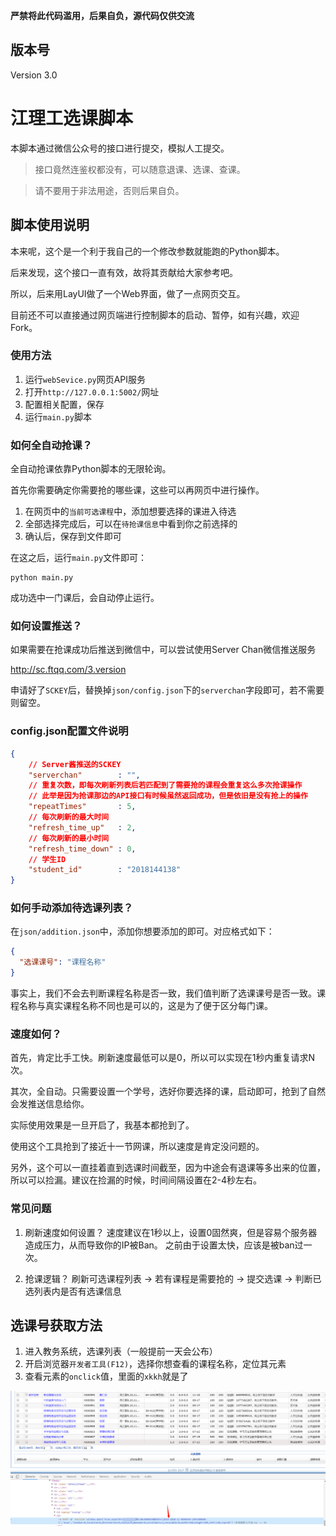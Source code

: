 **严禁将此代码滥用，后果自负，源代码仅供交流**
## 版本号
Version 3.0

# 江理工选课脚本
本脚本通过微信公众号的接口进行提交，模拟人工提交。

> 接口竟然连鉴权都没有，可以随意退课、选课、查课。

> 请不要用于非法用途，否则后果自负。

## 脚本使用说明
本来呢，这个是一个利于我自己的一个修改参数就能跑的Python脚本。

后来发现，这个接口一直有效，故将其贡献给大家参考吧。

所以，后来用LayUI做了一个Web界面，做了一点网页交互。

目前还不可以直接通过网页端进行控制脚本的启动、暂停，如有兴趣，欢迎Fork。

### 使用方法
1. 运行`webSevice.py`网页API服务
2. 打开`http://127.0.0.1:5002/`网址
3. 配置相关配置，保存
4. 运行`main.py`脚本

### 如何全自动抢课？
全自动抢课依靠Python脚本的无限轮询。

首先你需要确定你需要抢的哪些课，这些可以再网页中进行操作。

1. 在网页中的`当前可选课程`中，添加想要选择的课进入待选
2. 全部选择完成后，可以在`待抢课信息`中看到你之前选择的
3. 确认后，保存到文件即可

在这之后，运行`main.py`文件即可：
```
python main.py
```
成功选中一门课后，会自动停止运行。

### 如何设置推送？
如果需要在抢课成功后推送到微信中，可以尝试使用Server Chan微信推送服务

http://sc.ftqq.com/3.version

申请好了`SCKEY`后，替换掉`json/config.json`下的`serverchan`字段即可，若不需要则留空。

### config.json配置文件说明
```json
{
    // Server酱推送的SCKEY
    "serverchan"        : "",
    // 重复次数，即每次刷新列表后若匹配到了需要抢的课程会重复这么多次抢课操作
    // 此举是因为抢课那边的API接口有时候虽然返回成功，但是依旧是没有抢上的操作
    "repeatTimes"       : 5,
    // 每次刷新的最大时间
    "refresh_time_up"   : 2,
    // 每次刷新的最小时间
    "refresh_time_down" : 0,
    // 学生ID
    "student_id"        : "2018144138"
}
```

### 如何手动添加待选课列表？
在`json/addition.json`中，添加你想要添加的即可。对应格式如下：
```json
{
  "选课课号": "课程名称"
}
```
事实上，我们不会去判断课程名称是否一致，我们值判断了选课课号是否一致。课程名称与真实课程名称不同也是可以的，这是为了便于区分每门课。


### 速度如何？
首先，肯定比手工快。刷新速度最低可以是0，所以可以实现在1秒内重复请求N次。

其次，全自动。只需要设置一个学号，选好你要选择的课，启动即可，抢到了自然会发推送信息给你。

实际使用效果是一旦开启了，我基本都抢到了。

使用这个工具抢到了接近十一节网课，所以速度是肯定没问题的。

另外，这个可以一直挂着直到选课时间截至，因为中途会有退课等多出来的位置，所以可以捡漏。建议在捡漏的时候，时间间隔设置在2-4秒左右。

### 常见问题
1. 刷新速度如何设置？
速度建议在1秒以上，设置0固然爽，但是容易个服务器造成压力，从而导致你的IP被Ban。
之前由于设置太快，应该是被ban过一次。

2. 抢课逻辑？
刷新可选课程列表 -> 若有课程是需要抢的 -> 提交选课 -> 判断已选列表内是否有选课信息


## 选课号获取方法

1. 进入教务系统，选课列表（一般提前一天会公布）
2. 开启浏览器`开发者工具(F12)`，选择你想查看的课程名称，定位其元素
3. 查看元素的`onclick`值，里面的`xkkh`就是了

![image-20200408222825539](img/image-20200408222825539.png)